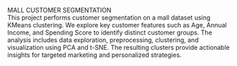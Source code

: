 MALL CUSTOMER SEGMENTATION  
This project performs customer segmentation on a mall dataset using KMeans clustering. We explore key customer features such as Age, Annual Income, and Spending Score to identify distinct customer groups. The analysis includes data exploration, preprocessing, clustering, and visualization using PCA and t-SNE. The resulting clusters provide actionable insights for targeted marketing and personalized strategies.
